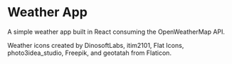 # Weather App

A simple weather app built in React consuming the OpenWeatherMap API. 

Weather icons created by DinosoftLabs, itim2101, Flat Icons, photo3idea_studio, Freepik, and geotatah from Flaticon.
